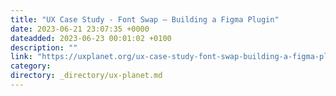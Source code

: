 ```yaml
---
title: "UX Case Study - Font Swap — Building a Figma Plugin"
date: 2023-06-21 23:07:35 +0000
dateadded: 2023-06-23 00:01:02 +0100
description: ""
link: "https://uxplanet.org/ux-case-study-font-swap-building-a-figma-plugin-e9ec6905f2e3?source=rss----819cc2aaeee0---4"
category:
directory: _directory/ux-planet.md
---
```

